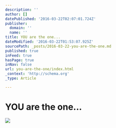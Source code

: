 ```yaml
---
description: ''
author: []
datePublished: '2016-03-22T02:07:01.724Z'
publisher:
  domain: ''
  name: ''
title: YOU are the one...
dateModified: '2016-03-22T01:53:07.925Z'
sourcePath: _posts/2016-03-22-you-are-the-one.md
published: true
inFeed: true
hasPage: true
inNav: false
url: you-are-the-one/index.html
_context: 'http://schema.org'
_type: Article

---
```

# YOU are the one...
![](https://the-grid-user-content.s3-us-west-2.amazonaws.com/81524943-01f2-4643-a799-7da5ee29efaa.png)
